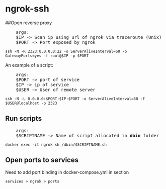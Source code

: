 # ngrok-ssh

##Open reverse proxy
<pre>
    args:
    $IP -> Scan ip using url of ngrok via traceroute (Unix) or tracert (Windows)
    $PORT -> Port exposed by ngrok
</pre> 
        
```shell script
ssh -N -R 2323:0.0.0.0:22 -o ServerAliveInterval=60 -o GatewayPorts=yes -f root@$IP -p $PORT
```

An example of a script:

<pre>
    args:
    $PORT -> port of service
    $IP -> ip of service
    $USER -> User of remote server
</pre>

```shell script
ssh -N -L 0.0.0.0:$PORT:$IP:$PORT -o ServerAliveInterval=60 -f $USER@localhost -p 2323
```

## Run scripts

<pre>
    args:
    $SCRIPTNAME -> Name of script allocated in <b>dbin</b> folder
</pre>

```shell script
docker exec -it ngrok sh /dbin/$SCRIPTNAME.sh
```

## Open ports  to services
Need to add port binding in docker-compose.yml in section 
```shell script
services > ngrok > ports
```